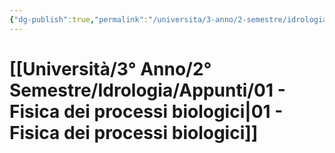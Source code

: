 ```yaml
---
{"dg-publish":true,"permalink":"/universita/3-anno/2-semestre/idrologia/appunti/01-fisica-dei-processi-biologici/"}
---
```


# [[Università/3° Anno/2° Semestre/Idrologia/Appunti/01 - Fisica dei processi biologici\|01 - Fisica dei processi biologici]]

